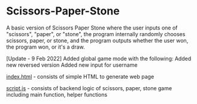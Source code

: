 # Scissors-Paper-Stone
A basic version of Scissors Paper Stone where the user inputs one of "scissors", "paper", or "stone", the program internally randomly chooses scissors, paper, or stone, and the program outputs whether the user won, the program won, or it's a draw.

[Update - 9 Feb 2022]
Added global game mode with the following:
  Added new reversed version
  Added new input for username

[index.html](https://github.com/clement7903/Scissors-Paper-Stone/blob/main/index.html) - consists of simple HTML to generate web page

[script.js](https://github.com/clement7903/Scissors-Paper-Stone/blob/main/script.js) - consists of backend logic of scissors, paper, stone game including main function, helper functions
